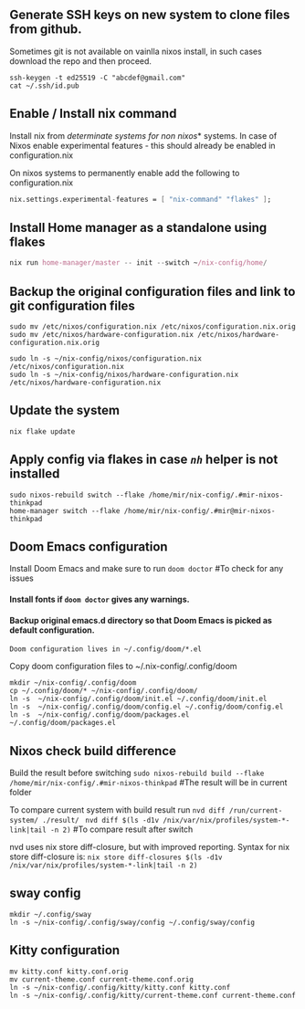 ## Generate SSH keys on new system to clone files from github. 
Sometimes git is not available on vainlla nixos install, in such cases download the repo and then proceed.
```
ssh-keygen -t ed25519 -C "abcdef@gmail.com"
cat ~/.ssh/id.pub
```

## Enable / Install nix command
Install nix from *determinate systems for non nixos** systems. In case of Nixos enable experimental features - this should already be enabled in configuration.nix

On nixos systems to permanently enable add the following to configuration.nix

``` nix
nix.settings.experimental-features = [ "nix-command" "flakes" ];
```


## Install Home manager as a standalone using flakes

``` nix
nix run home-manager/master -- init --switch ~/nix-config/home/
```

## Backup the original configuration files and link to git configuration files
```
sudo mv /etc/nixos/configuration.nix /etc/nixos/configuration.nix.orig
sudo mv /etc/nixos/hardware-configuration.nix /etc/nixos/hardware-configuration.nix.orig

sudo ln -s ~/nix-config/nixos/configuration.nix /etc/nixos/configuration.nix
sudo ln -s ~/nix-config/nixos/hardware-configuration.nix /etc/nixos/hardware-configuration.nix
```


## Update the system
`nix flake update`


## Apply config via flakes in case *`nh`* helper is not installed
```
sudo nixos-rebuild switch --flake /home/mir/nix-config/.#mir-nixos-thinkpad
home-manager switch --flake /home/mir/nix-config/.#mir@mir-nixos-thinkpad
```
 
## Doom Emacs configuration
Install Doom Emacs and make sure to run
`doom doctor` #To check for any issues

#### Install fonts if `doom doctor` gives any warnings.
#### Backup original emacs.d directory so that Doom Emacs is picked as default configuration.

`Doom configuration lives in ~/.config/doom/*.el`

Copy doom configuration files to ~/.nix-config/.config/doom

```
mkdir ~/nix-config/.config/doom
cp ~/.config/doom/* ~/nix-config/.config/doom/
ln -s  ~/nix-config/.config/doom/init.el ~/.config/doom/init.el
ln -s  ~/nix-config/.config/doom/config.el ~/.config/doom/config.el
ln -s  ~/nix-config/.config/doom/packages.el ~/.config/doom/packages.el
```

## Nixos check build difference
Build the result before switching
`sudo nixos-rebuild build --flake /home/mir/nix-config/.#mir-nixos-thinkpad` #The result will be in current folder

To compare current system with build result run
`nvd diff /run/current-system/ ./result/ `
`nvd diff $(ls -d1v /nix/var/nix/profiles/system-*-link|tail -n 2)` #To compare result after switch

nvd uses nix store diff-closure, but with improved reporting. Syntax for nix store diff-closure is:
`nix store diff-closures $(ls -d1v /nix/var/nix/profiles/system-*-link|tail -n 2)`


## sway config
```
mkdir ~/.config/sway
ln -s ~/nix-config/.config/sway/config ~/.config/sway/config
```
## Kitty configuration

```
mv kitty.conf kitty.conf.orig
mv current-theme.conf current-theme.conf.orig
ln -s ~/nix-config/.config/kitty/kitty.conf kitty.conf
ln -s ~/nix-config/.config/kitty/current-theme.conf current-theme.conf

```
